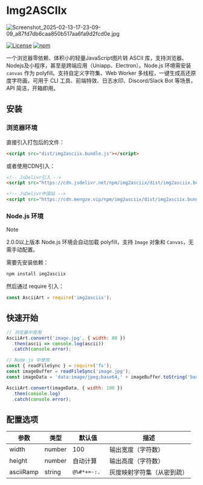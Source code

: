 # Img2ASCIIx
![Screenshot_2025-02-13-17-23-09-09_a87fd7db6caa850b517aa6fa9d2fcd0e.jpg](https://cdn.mengze.vip/gh/YShenZe/Blog-Static-Resource@main/images/Screenshot_2025-02-13-17-23-09-09_a87fd7db6caa850b517aa6fa9d2fcd0e.jpg)

[![License](https://img.shields.io/badge/license-MIT-blue.svg)](https://opensource.org/licenses/MIT)
[![npm](https://img.shields.io/npm/v/img2asciix)](https://www.npmjs.com/package/img2asciix)

一个浏览器零依赖、体积小的轻量JavaScript图片转 ASCII 库，支持浏览器、Nodejs及小程序，甚至是跨端应用（Uniapp、Electron）。Node.js 环境需安装 `canvas` 作为 polyfill。支持自定义字符集、Web Worker 多线程，一键生成高还原度字符画，可用于 CLI 工具、前端特效、日志水印、Discord/Slack Bot 等场景，API 简洁，开箱即用。

## 安装

### 浏览器环境
直接引入打包后的文件：
```html
<script src="dist/img2asciix.bundle.js"></script>
```

或者使用CDN引入：
```html
<!-- JsDelivr引入 -->
<script src="https://cdn.jsdelivr.net/npm/img2asciix/dist/img2asciix.bundle.js"></script>

<!-- JsDelivr中国站 -->
<script src="https://cdn.mengze.vip/npm/img2asciix/dist/img2asciix.bundle.js"></script>
```

### Node.js 环境

> [!NOTE]
> 2.0.0以上版本 Node.js 环境会自动加载 polyfill，支持 `Image` 对象和 `Canvas`，无需手动配置。

需要先安装依赖：
```bash
npm install img2asciix
```
然后通过 require 引入：
```javascript
const AsciiArt = require('img2asciix');
```

## 快速开始
```javascript
// 浏览器中使用
AsciiArt.convert('image.jpg', { width: 80 })
  .then(ascii => console.log(ascii))
  .catch(console.error);

// Node.js 中使用
const { readFileSync } = require('fs');
const imageBuffer = readFileSync('image.jpg');
const imageData = 'data:image/jpeg;base64,' + imageBuffer.toString('base64');

AsciiArt.convert(imageData, { width: 100 })
  .then(console.log)
  .catch(console.error);
```

## 配置选项
| 参数 | 类型 | 默认值 | 描述 |
|------|------|---------|-------------|
| width | number | 100 | 输出宽度（字符数） |
| height | number | 自动计算 | 输出高度（字符数） |
| asciiRamp | string | `@%#*+=-:. ` | 灰度映射字符集（从密到疏） 
